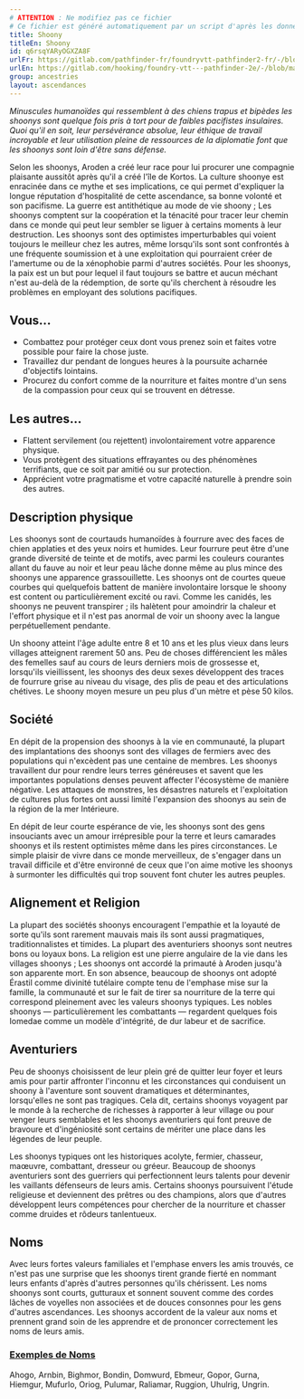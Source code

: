 ```yaml
---
# ATTENTION : Ne modifiez pas ce fichier
# Ce fichier est généré automatiquement par un script d'après les données du module Foundry VTT officiel et de sa traduction
title: Shoony
titleEn: Shoony
id: q6rsqYARyOGXZA8F
urlFr: https://gitlab.com/pathfinder-fr/foundryvtt-pathfinder2-fr/-/blob/master/data/ancestries/q6rsqYARyOGXZA8F.htm
urlEn: https://gitlab.com/hooking/foundry-vtt---pathfinder-2e/-/blob/master/packs/data/ancestries.db/shoony.json
group: ancestries
layout: ascendances
---
```

<em>Minuscules humanoïdes qui ressemblent à des chiens trapus et bipèdes les shoonys sont quelque fois pris à tort pour de faibles pacifistes insulaires. Quoi qu'il en soit, leur persévérance absolue, leur éthique de travail incroyable et leur utilisation pleine de ressources de la diplomatie font que les shoonys sont loin d'être sans défense.</em>

Selon les shoonys, Aroden a créé leur race pour lui procurer une compagnie plaisante aussitôt après qu'il a créé l'île de Kortos. La culture shoonye est enracinée dans ce mythe et ses implications, ce qui permet d'expliquer la longue réputation d'hospitalité de cette ascendance, sa bonne volonté et son pacifisme. La guerre est antithétique au mode de vie shoony ; Les shoonys comptent sur la coopération et la ténacité pour tracer leur chemin dans ce monde qui peut leur sembler se liguer à certains moments à leur destruction. Les shoonys sont des optimistes imperturbables qui voient toujours le meilleur chez les autres, même lorsqu'ils sont sont confrontés à une fréquente soumission et à une exploitation qui pourraient créer de l'amertume ou de la xénophobie parmi d'autres sociétés. Pour les shoonys, la paix est un but pour lequel il faut toujours se battre et aucun méchant n'est au-delà de la rédemption, de sorte qu'ils cherchent à résoudre les problèmes en employant des solutions pacifiques.

## Vous...

- Combattez pour protéger ceux dont vous prenez soin et faites votre possible pour faire la chose juste.
- Travaillez dur pendant de longues heures à la poursuite acharnée d'objectifs lointains.
- Procurez du confort comme de la nourriture et faites montre d'un sens de la compassion pour ceux qui se trouvent en détresse.

## Les autres...

- Flattent servilement (ou rejettent) involontairement votre apparence physique.
- Vous protègent des situations effrayantes ou des phénomènes terrifiants, que ce soit par amitié ou sur protection.
- Apprécient votre pragmatisme et votre capacité naturelle à prendre soin des autres.

## Description physique

Les shoonys sont de courtauds humanoïdes à fourrure avec des faces de chien applaties et des yeux noirs et humides. Leur fourrure peut être d'une grande diversité de teinte et de motifs, avec parmi les couleurs courantes allant du fauve au noir et leur peau lâche donne même au plus mince des shoonys une apparence grassouillette. Les shoonys ont de courtes queue courbes qui quelquefois battent de manière involontaire lorsque le shoony est content ou particulièrement excité ou ravi. Comme les canidés, les shoonys ne peuvent transpirer ; ils halètent pour amoindrir la chaleur et l'effort physique et il n'est pas anormal de voir un shoony avec la langue perpétuellement pendante.

Un shoony atteint l'âge adulte entre 8 et 10 ans et les plus vieux dans leurs villages atteignent rarement 50 ans. Peu de choses différencient les mâles des femelles sauf au cours de leurs derniers mois de grossesse et, lorsqu'ils vieillissent, les shoonys des deux sexes développent des traces de fourrure grise au niveau du visage, des plis de peau et des articulations chétives. Le shoony moyen mesure un peu plus d'un mètre et pèse 50 kilos.

## Société

En dépit de la propension des shoonys à la vie en communauté, la plupart des implantations des shoonys sont des villages de fermiers avec des populations qui n'excèdent pas une centaine de membres. Les shoonys travaillent dur pour rendre leurs terres généreuses et savent que les importantes populations denses peuvent affecter l'écosystème de manière négative. Les attaques de monstres, les désastres naturels et l'exploitation de cultures plus fortes ont aussi limité l'expansion des shoonys au sein de la région de la mer Intérieure.

En dépit de leur courte espérance de vie, les shoonys sont des gens insouciants avec un amour irrépresible pour la terre et leurs camarades shoonys et ils restent optimistes même dans les pires circonstances. Le simple plaisir de vivre dans ce monde merveilleux, de s'engager dans un travail difficile et d'être environné de ceux que l'on aime motive les shoonys à surmonter les difficultés qui trop souvent font chuter les autres peuples.

## Alignement et Religion

La plupart des sociétés shoonys encouragent l'empathie et la loyauté de sorte qu'ils sont rarement mauvais mais ils sont aussi pragmatiques, traditionnalistes et timides. La plupart des aventuriers shoonys sont neutres bons ou loyaux bons. La religion est une pierre angulaire de la vie dans les villages shoonys ; Les shoonys ont accordé la primauté à Aroden jusqu'à son apparente mort. En son absence, beaucoup de shoonys ont adopté Érastil comme divinité tutélaire compte tenu de l'emphase mise sur la famille, la communauté et sur le fait de tirer sa nourriture de la terre qui correspond pleinement avec les valeurs shoonys typiques. Les nobles shoonys — particulièrement les combattants — regardent quelques fois Iomedae comme un modèle d'intégrité, de dur labeur et de sacrifice.

## Aventuriers

Peu de shoonys choisissent de leur plein gré de quitter leur foyer et leurs amis pour partir affronter l'inconnu et les circonstances qui conduisent un shoony à l'aventure sont souvent dramatiques et déterminantes, lorsqu'elles ne sont pas tragiques. Cela dit, certains shoonys voyagent par le monde à la recherche de richesses à rapporter à leur village ou pour venger leurs semblables et les shoonys aventuriers qui font preuve de bravoure et d'ingéniosité sont certains de mériter une place dans les légendes de leur peuple.

Les shoonys typiques ont les historiques acolyte, fermier, chasseur, maœuvre, combattant, dresseur ou gréeur. Beaucoup de shoonys aventuriers sont des guerriers qui perfectionnent leurs talents pour devenir les vaillants défenseurs de leurs amis. Certains shoonys poursuivent l'étude religieuse et deviennent des prêtres ou des champions, alors que d'autres développent leurs compétences pour chercher de la nourriture et chasser comme druides et rôdeurs tanlentueux.

## Noms

Avec leurs fortes valeurs familiales et l'emphase envers les amis trouvés, ce n'est pas une surprise que les shoonys tirent grande fierté en nommant leurs enfants d'après d'autres personnes qu'ils chérissent. Les noms shoonys sont courts, gutturaux et sonnent souvent comme des cordes lâches de voyelles non associées et de douces consonnes pour les gens d'autres ascendances. Les shoonys accordent de la valeur aux noms et prennent grand soin de les apprendre et de prononcer correctement les noms de leurs amis.

### <span style="text-decoration: underline;">Exemples de Noms

Ahogo, Arnbin, Bighmor, Bondin, Domwurd, Ebmeur, Gopor, Gurna, Hiemgur, Mufurlo, Oriog, Pulumar, Raliamar, Ruggion, Uhulrig, Ungrin.
